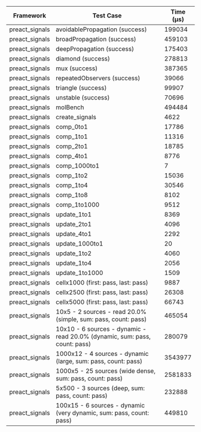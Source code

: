| Framework | Test Case | Time (μs) |
| --- | --- | --- |
| preact_signals | avoidablePropagation (success) | 199034 |
| preact_signals | broadPropagation (success) | 459103 |
| preact_signals | deepPropagation (success) | 175403 |
| preact_signals | diamond (success) | 278813 |
| preact_signals | mux (success) | 387365 |
| preact_signals | repeatedObservers (success) | 39066 |
| preact_signals | triangle (success) | 99907 |
| preact_signals | unstable (success) | 70696 |
| preact_signals | molBench | 494484 |
| preact_signals | create_signals | 4622 |
| preact_signals | comp_0to1 | 17786 |
| preact_signals | comp_1to1 | 11316 |
| preact_signals | comp_2to1 | 18785 |
| preact_signals | comp_4to1 | 8776 |
| preact_signals | comp_1000to1 | 7 |
| preact_signals | comp_1to2 | 15036 |
| preact_signals | comp_1to4 | 30546 |
| preact_signals | comp_1to8 | 8102 |
| preact_signals | comp_1to1000 | 9512 |
| preact_signals | update_1to1 | 8369 |
| preact_signals | update_2to1 | 4096 |
| preact_signals | update_4to1 | 2292 |
| preact_signals | update_1000to1 | 20 |
| preact_signals | update_1to2 | 4060 |
| preact_signals | update_1to4 | 2056 |
| preact_signals | update_1to1000 | 1509 |
| preact_signals | cellx1000 (first: pass, last: pass) | 9887 |
| preact_signals | cellx2500 (first: pass, last: pass) | 26308 |
| preact_signals | cellx5000 (first: pass, last: pass) | 66743 |
| preact_signals | 10x5 - 2 sources - read 20.0% (simple, sum: pass, count: pass) | 465054 |
| preact_signals | 10x10 - 6 sources - dynamic - read 20.0% (dynamic, sum: pass, count: pass) | 280079 |
| preact_signals | 1000x12 - 4 sources - dynamic (large, sum: pass, count: pass) | 3543977 |
| preact_signals | 1000x5 - 25 sources (wide dense, sum: pass, count: pass) | 2581833 |
| preact_signals | 5x500 - 3 sources (deep, sum: pass, count: pass) | 232888 |
| preact_signals | 100x15 - 6 sources - dynamic (very dynamic, sum: pass, count: pass) | 449810 |
